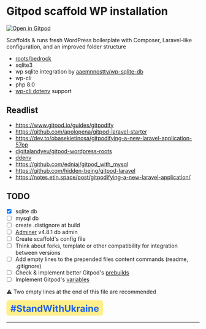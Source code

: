 # Gitpod scaffold WP installation

[![Open in Gitpod](https://gitpod.io/button/open-in-gitpod.svg)](https://gitpod.io/#https://github.com/andriilive/gitpod-experiments)

Scaffolds & runs fresh WordPress boilerplate with Composer, Laravel-like configuration, and an improved folder structure

- [roots/bedrock](https://roots.io/bedrock/)
- sqlite3
- wp sqlite integration by [aaemnnosttv/wp-sqlite-db](https://github.com/aaemnnosttv/wp-sqlite-db)
- wp-cli
- php 8.0
- [wp-cli dotenv](https://aaemnnost.tv/wp-cli-commands/dotenv/) support

## Readlist
- https://www.gitpod.io/guides/gitpodify
- https://github.com/apolopena/gitpod-laravel-starter
- https://dev.to/obasekietinosa/gitpodifying-a-new-laravel-application-57pp
- [digitalandyeu/gitpod-wordpress-roots](https://github.com/digitalandyeu/gitpod-wordpress-roots)
- [ddenv](https://ddev.com)
- https://github.com/edniaj/gitpod_with_mysql
- https://github.com/hidden-being/gitpod-laravel
- https://notes.etin.space/post/gitpodifying-a-new-laravel-application/

## TODO

- [x] sqlite db
- [ ] mysql db
- [ ] create .distignore at build
- [ ] [Adminer](https://www.adminer.org) v4.8.1 db admin
- [ ] Create scaffold's config file
- [ ] Think about forks, template or other compatibility for integration between versions
- [ ] Add empty lines to the prepended files content commands (readme, .gitignore)
- [ ] Check & implement better Gitpod's [prebuilds](https://www.gitpod.io/docs/prebuilds/)
- [ ] Implement Gitpod's [variables](https://www.gitpod.io/docs/configure/projects/environment-variables) 

⚠️ Two empty lines at the end of this file are recommended

[![StandWithUkraine](https://raw.githubusercontent.com/vshymanskyy/StandWithUkraine/main/badges/StandWithUkraine.svg)](https://github.com/vshymanskyy/StandWithUkraine/blob/main/docs/README.md)

---

